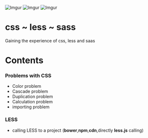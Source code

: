 ![Imgur](http://i.imgur.com/6C451Nv.jpg)
![Imgur](http://i.imgur.com/86uXwMq.jpg)
![Imgur](http://i.imgur.com/P11yV2o.png?1)

# css ~ less ~ sass
Gaining the experience of css, less and saas

# Contents

### Problems with CSS
- Color problem
- Cascade problem
- Duplication problem
- Calculation problem
- importing problem

### LESS
- calling LESS to a project (**bower**,**npm**,**cdn**,directly **less.js** calling)
